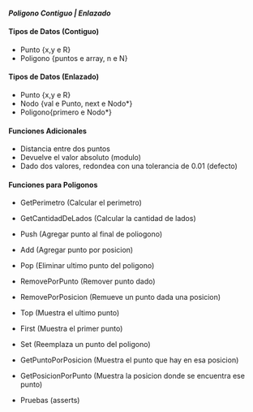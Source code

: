 #### *Poligono Contiguo | Enlazado*

#### Tipos de Datos (Contiguo)

- Punto {x,y e R} <br>
- Poligono {puntos e array, n e N}<br>

#### Tipos de Datos (Enlazado)

- Punto {x,y e R}<br>
- Nodo {val e Punto, next e Nodo*}<br>
- Poligono{primero e Nodo*}<br>


#### Funciones Adicionales

- Distancia entre dos puntos<br>
- Devuelve el valor absoluto (modulo)<br>
- Dado dos valores, redondea con una tolerancia de 0.01 (defecto)<br>



#### Funciones para Poligonos

- GetPerimetro (Calcular el perimetro)<br>
- GetCantidadDeLados (Calcular la cantidad de lados)<br>
- Push (Agregar punto al final de poliogono)<br>
- Add (Agregar punto por posicion)<br>
- Pop (Eliminar ultimo punto del poligono)<br>
- RemovePorPunto (Remover punto dado)<br>
- RemovePorPosicion (Remueve un punto dada una posicion)<br>
- Top (Muestra el ultimo punto)<br>
- First (Muestra el primer punto)<br>
- Set (Reemplaza un punto del poligono)<br>
- GetPuntoPorPosicion (Muestra el punto que hay en esa posicion)<br>
- GetPosicionPorPunto (Muestra la posicion donde se encuentra ese punto)<br>


- Pruebas (asserts)<br>
